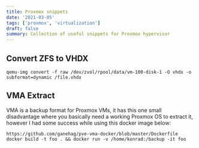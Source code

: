 ```yaml
---
title: Proxmox snippets
date: '2021-03-05'
tags: ['proxmox', 'virtualization']
draft: false
summary: Collection of useful snippets for Proxmox hypervisor
---
```


## Convert ZFS to VHDX

```
qemu-img convert -f raw /dev/zvol/rpool/data/vm-100-disk-1 -O vhdx -o subformat=dynamic /file.vhdx
```

## VMA Extract

VMA is a backup format for Proxmox VMs, it has this one small disadvantage where you basically need a working Proxmox OS to extract it, however I had some success while using this docker image below:

```
https://github.com/ganehag/pve-vma-docker/blob/master/Dockerfile
docker build -t foo . && docker run -v /home/konrad:/backup -it foo
```
